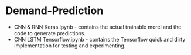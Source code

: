 # Demand-Prediction

- CNN & RNN Keras.ipynb - contains the actual trainable morel and the code to generate predictions.
- CNN LSTM Tensorflow.ipynb - contains the Tensorflow quick and dirty implementation for testing and experimenting.
